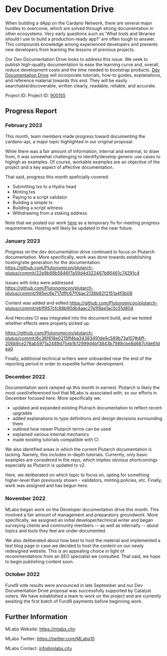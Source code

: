 # Dev Documentation Drive

When building a dApp on the Cardano Network, there are several major hurdles to overcome, which are solved through strong documentation in other ecosystems. Very early questions such as 'What tools and libraries should I use to build a production-ready app?' are often tough to answer. This compounds knowledge among experienced developers and prevents new developers from learning the lessons of previous projects.

Our Dev Documentation Drive looks to address this issue. We seek to publish high-quality documentation to ease the learning curve and, overall, reduce development costs and the time needed to bootstrap products. [Dev Documentation Drive](https://cardano.ideascale.com/c/idea/420778) will incorporate tutorials, how-to guides, explanations, and reference material towards this end. They will be easily searchable/discoverable, written clearly, readable, reliable, and accurate.

Project ID: Project ID: [900155](https://docs.google.com/spreadsheets/d/1bfnWFa94Y7Zj0G7dtpo9W1nAYGovJbswipxiHT4UE3g/edit#gid=917336114)

## Progress Report

### February 2023

This month, team members made progress toward documenting the cardano-api, a major topic highlighted in our original proposal. 

While there was a fair amount of information, internal and external, to draw from, it was somewhat challenging to identify/develop generic use cases to highigh as examples. Of course, workable examples are an objective of the project and a key aspect of affective documentation. 

That said, progress this month speficially covered:

* Submitting txs to a Hydra head
* Minting txs
* Paying to a script validator
* Building a simple tx
* Building a script witness
* Withdrawing from a staking address

Note that we posted our work [here](https://github.com/pb99u069/cardano-api-documentation) as a temporary fix for meeting progress requirements. Hosting will likely be updated in the near future.

### January 2023

Progress on the dev documentation drive continued to focus on Plutarch documentation. More specifically, work was done towards establishing hosting/site generation for the documentation:
https://github.com/Plutonomicon/plutarch-plutus/commit/22e9b98b5646f7a59d4d322467b86461c74291c4

Issues with links were addressed
https://github.com/Plutonomicon/plutarch-plutus/commit/985ec6e717dffc67f0bac2136b82f2151a4f0b08

Content was added and edited
https://github.com/Plutonomicon/plutarch-plutus/commit/eb1f957cfc88b90db4aac27e1f8ae1ac0c51d804

And Hercules CI was integrated into the document build, and we tested whether effects were properly picked up.

https://github.com/Plutonomicon/plutarch-plutus/commit/6c36f618e0215ff4ba34383491de9c589b73a107#diff-206b9ce276ab5971a2489d75eb1b12999d4bf3843b7988cbe8d687cfde61dea0

Finally, additional technical writers were onboarded near the end of the reporting period in order to expedite further development.

### December 2022

Documentation work ramped up this month in earnest. Plutarch is likely the most used/referenced tool that MLabs is associated with, so our efforts in December focused here. More specifically we:
* updated and expanded existing Plutrach documentation to reflect recent upgrades
* added explanations to type definitions and design decisions surrounding them
* outlined how newer Plutarch terms can be used
* explained various internal mechanics
* made existing tutorials compatible with CI

We also identified areas in which the current Plutarch documentation is lacking. Namely, this includes in-depth tutorials. Currently, only basic examples are considered in the repo, which implies obvious shortcomings especially as Plutarch is updated to v2. 

Here, we deliberated on which topic to focus on, opting for something higher-level than previously shown - validators, minting policies, etc. Finally, work was assigned and has begun here.

### November 2022

MLabs began work on the Developer documentation drive this month. This involved a fair amount of management and preparatory groundwork. More specifically, we assigned an initial developer/technical writer and began surveying clients and community members -- as well as internally -- about topics and tools they feel are under documented. 

We also deliberated about how best to host the material and implemented a test blog page in case we decided to host the content on our newly redesigned website. This is an appealing choice in light of recommendations from an SEO specialist we consulted. That said, we hope to begin publishing content soon.

### October 2022

Fund9 vote results were announced in late September and our Dev Documentation Drive proposal was successfully supported by Catalyst voters. We have established a team to work on the project and are currently awaiting the first batch of Fund9 payments before beginning work.

## Further Information

MLabs Website: https://mlabs.city

MLabs Twitter: https://twitter.com/MLabs10

MLabs Contact: info@mlabs.city
